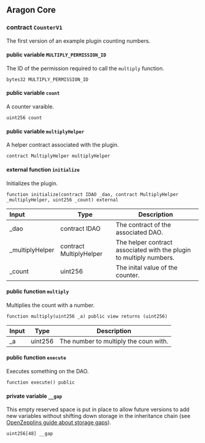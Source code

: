 ## Aragon Core

###  contract `CounterV1`

The first version of an example plugin counting numbers.

#### public variable `MULTIPLY_PERMISSION_ID`

The ID of the permission required to call the `multiply` function.

```solidity
bytes32 MULTIPLY_PERMISSION_ID 
```

#### public variable `count`

A counter varaible.

```solidity
uint256 count 
```

#### public variable `multiplyHelper`

A helper contract associated with the plugin.

```solidity
contract MultiplyHelper multiplyHelper 
```

#### external function `initialize`

Initializes the plugin.

```solidity
function initialize(contract IDAO _dao, contract MultiplyHelper _multiplyHelper, uint256 _count) external 
```

| Input | Type | Description |
|:----- | ---- | ----------- |
| _dao | contract IDAO | The contract of the associated DAO. |
| _multiplyHelper | contract MultiplyHelper | The helper contract associated with the plugin to multiply numbers. |
| _count | uint256 | The inital value of the counter. |

#### public function `multiply`

Multiplies the count with a number.

```solidity
function multiply(uint256 _a) public view returns (uint256) 
```

| Input | Type | Description |
|:----- | ---- | ----------- |
| _a | uint256 | The number to multiply the coun with. |

#### public function `execute`

Executes something on the DAO.

```solidity
function execute() public 
```

#### private variable `__gap`

This empty reserved space is put in place to allow future versions to add new variables without shifting down storage in the inheritance chain (see [OpenZepplins guide about storage gaps](https://docs.openzeppelin.com/contracts/4.x/upgradeable#storage_gaps)).

```solidity
uint256[48] __gap 
```

